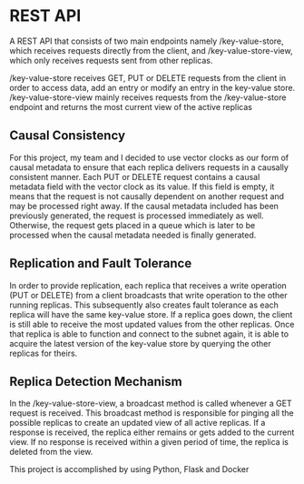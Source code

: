# REST API

A REST API that consists of two main endpoints namely /key-value-store, which receives requests directly from the client, and /key-value-store-view, which only receives requests sent from other replicas.

/key-value-store receives GET, PUT or DELETE requests from the client in order to access data, add an entry or modify an entry in the key-value store.
/key-value-store-view mainly receives requests from the /key-value-store endpoint and returns the most current view of the active replicas

## Causal Consistency

For this project, my team and I decided to use vector clocks as our form of causal metadata to ensure that each replica delivers requests in a causally consistent manner. Each PUT or DELETE request contains a causal metadata field with the vector clock as its value. If this field is empty, it means that the request is not causally dependent on another request and may be processed right away. If the causal metadata included has been previously generated, the request is processed immediately as well. Otherwise, the request gets placed in a queue which is later to be processed when the causal metadata needed is finally generated.

## Replication and Fault Tolerance

In order to provide replication, each replica that receives a write operation (PUT or DELETE) from a client broadcasts that write operation to the other running replicas. This subsequently also creates fault tolerance as each replica will have the same key-value store. If a replica goes down, the client is still able to receive the most updated values from the other replicas. Once that replica is able to function and connect to the subnet again, it is able to acquire the latest version of the key-value store by querying the other replicas for theirs.

## Replica Detection Mechanism

In the /key-value-store-view, a broadcast method is called whenever a GET request is received. This broadcast method is responsible for pinging all the possible replicas to create an updated view of all active replicas. If a response is received, the replica either remains or gets added to the current view. If no response is received within a given period of time, the replica is deleted from the view.

This project is accomplished by using Python, Flask and Docker
